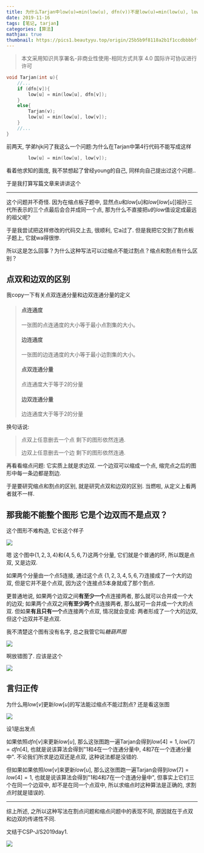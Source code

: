 ```yaml
---
title: 为什么Tarjan中low(u)=min(low(u), dfn(v))不是low(u)=min(low(u), low(v)):点双和边双的区别|算法
date: 2019-11-16
tags: [笔记, tarjan]
categories: [算法]
mathjax: true
thumbnail: https://pics1.beautyyu.top/origin/25b5b9f8118a2b1f1ccdbbbbff30ceb2.jpg
---
```


> 本文采用知识共享署名-非商业性使用-相同方式共享 4.0 国际许可协议进行许可

```c++
void Tarjan(int u){
    //...
    if (dfn[v]){
        low[u] = min(low[u], dfn[v]);
    }
    else{
        Tarjan(v);
        low[u] = min(low[u], low[v]);
    }
    //...
}
```

前两天, 学弟hjk问了我这么一个问题:为什么在Tarjan中第4行代码不能写成这样

```c++
        low[u] = min(low[u], low[v]);
```

看着他求知的面庞, 我不禁想起了曾经young的自己, 同样向自己提出过这个问题..

于是我打算写篇文章来讲讲这个

***

这个问题并不奇怪. 因为在缩点板子题中, 显然点$u$和$low[u]$和$low[low[u]]$祖孙三代所表示的三个点最后会合并成同一个点, 那为什么不直接把$u$的$low$值设定成最远的祖父呢?

于是我尝试把这样修改的代码交上去, 很顺利, 它a过了. 但是我把它交到了割点板子题上, 它就wa得很惨.

所以这是怎么回事？为什么这种写法可以过缩点不能过割点？缩点和割点有什么区别？

## 点双和边双的区别

我copy一下有关点双连通分量和边双连通分量的定义

> #### 点连通度
> 
> 一张图的点连通度的大小等于最小点割集的大小。
> 
> #### 边连通度
> 
> 一张图的边连通度的大小等于最小边割集的大小。
> 
> #### 点双连通分量
> 
> 点连通度大于等于$2$的分量
> 
> #### 边双连通分量
> 
> 边连通度大于等于$2$的分量

换句话说:

> 点双上任意删去一个点 剩下的图形依然连通.
> 
> 边双上任意删去一个边 剩下的图形依然连通.

再看看缩点问题: 它实质上就是求边双. 一个边双可以缩成一个点, 缩完点之后的图形中每一条边都是割边.

于是要研究缩点和割点的区别, 就是研究点双和边双的区别. 当燃啦, 从定义上看两者就不一样.

## 那我能不能整个图形 它是个边双而不是点双？

这个图形不难构造, 它长这个样子

![](https://pics1.beautyyu.top/origin/pppp1.jpg)

嗯 这个图中$\{1,2,3,4\}$和$\{4,5,6,7\}$这两个分量, 它们就是个普通的环, 所以既是点双, 又是边双.

如果两个分量由一个点$5$连接, 通过这个点 $\{1,2,3,4,5,6,7\}$连接成了一个大的边双, 但是它并不是个点双, 因为这个连接点$5$本身就成了那个割点.

更普通地说, 如果两个边双之间**有至少一个**点连接两者, 那么就可以合并成一个大的边双; 如果两个点双之间**有至少两个**点连接两者, 那么就可一合并成一个大的点双. 但如果**有且只有一个**点连接两个点双, 情况就会变成: 两者形成了一个大的边双, 但这个边双并不是点双.

我不清楚这个图有没有名字, 总之我管它叫*糖葫芦图*

![](https://pics1.beautyyu.top/origin/314oFYDWjRL._SY355_.jpg)

啊放错图了. 应该是这个

![](https://pics1.beautyyu.top/origin/sdgsefd.jpg)

## 言归正传

为什么用$low[v]$更新$low[u]$的写法能过缩点不能过割点? 还是看这张图

![](https://pics1.beautyyu.top/origin/pppp1.jpg)

设$1$是出发点

如果依照$dfn[v]$来更新$low[u]$, 那么这张图跑一遍Tarjan会得到$low[4]=1,low[7]=dfn[4]$, 也就是说该算法会得到"$1$和$4$在一个连通分量中, $4$和$7$在一个连通分量中". 不论我们所求是边双还是点双, 这种说法都是没错的.

但如果如果依照$low[v]$来更新$low[u]$, 那么这张图跑一遍Tarjan会得到$low[7]=low[4]=1$, 也就是说该算法会得到"$1$和$4$和$7$在一个连通分量中", 但事实上它们三个在同一个边双中, 却不是在同一个点双中, 所以求缩点时这种算法是正确的, 求割点时就是错误的.

***

综上所述, 之所以这种写法在割点问题和缩点问题中的表现不同, 原因就在于点双和边双的传递性不同.

文结于CSP-J/S2019day1.

![](https://pics1.beautyyu.top/origin/25b5b9f8118a2b1f1ccdbbbbff30ceb2.jpg)
